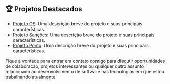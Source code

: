 ## 🏆 Projetos Destacados ##

- [Projeto OS](https://github.com/Adamomarinho/OS): Uma descrição breve do projeto e suas principais características.
- [Projeto Sanções](https://github.com/Adamomarinho/Sancoes): Uma descrição breve do projeto e suas principais características.
- [Projeto Ponto](https://github.com/Adamomarinho/Ponto): Uma descrição breve do projeto e suas principais características.

Fique à vontade para entrar em contato comigo para discutir oportunidades de colaboração, projetos interessantes ou qualquer outro assunto relacionado ao desenvolvimento de software nas tecnologias em que estou trabalhando atualmente.
